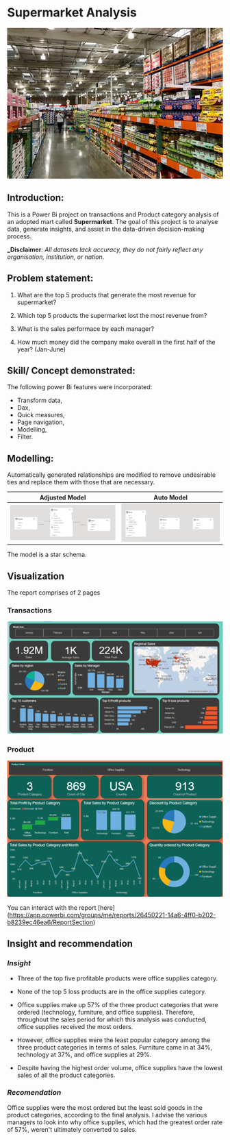 # Supermarket Analysis

![](Intro.jpg)

## Introduction:

This is a Power Bi project on transactions and Product category analysis of an adopted mart called **Supermarket**.
The goal of this project is to analyse data, generate insights, and assist in the data-driven decision-making process.

**_Disclaimer**_: All datasets lack accuracy, they do not fairly reflect any organisation, institution, or nation_.

## Problem statement:

1. What are the top 5 products that generate the most revenue for supermarket?

2. Which top 5 products the supermarket lost the most revenue from?

3. What is the sales performace by each manager?

4. How much money did the company make overall in the first half of the year? (Jan-June)

## Skill/ Concept demonstrated:

The following power Bi features were incorporated:
- Transform data, 
- Dax, 
- Quick measures, 
- Page navigation, 
- Modelling, 
- Filter.

## Modelling:

Automatically generated relationships are modified to remove undesirable ties and replace them with those that are necessary.

Adjusted Model           | Auto Model
:-----------------------:|:-----------------------: 
![](adjusted.png)  |   ![](auto.png)


The model is a star schema.

## Visualization

The report comprises of 2 pages

### Transactions

![](transaction.PNG)

### Product

![](prod.png)

You can interact with the report [here] (https://app.powerbi.com/groups/me/reports/26450221-14a6-4ff0-b202-b8239ec46ea6/ReportSection)

## Insight and recommendation

### _Insight_

- Three of the top five profitable products were office supplies category.

- None of the top 5 loss products are in the office supplies category.

- Office supplies make up 57% of the three product categories that were ordered (technology, furniture, and office supplies).
Therefore, throughout the sales period for which this analysis was conducted, office supplies received the most orders.

- However, office supplies were the least popular category among the three product categories in terms of sales.
  Furniture came in at 34%, technology at 37%, and office supplies at 29%.

- Despite having the highest order volume, office supplies have the lowest sales of all the product categories.


### _Recomendation_ 

Office supplies were the most ordered but the least sold goods in the product categories, according to the final analysis. I advise the various managers to look into why office supplies, which had the greatest order rate of 57%, weren't ultimately converted to sales. 









